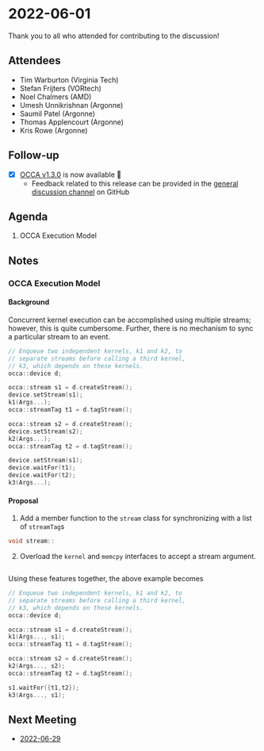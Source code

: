 # 2022-06-01

Thank you to all who attended for contributing to the discussion!

## Attendees

- Tim Warburton (Virginia Tech)
- Stefan Frijters (VORtech)
- Noel Chalmers (AMD)
- Umesh Unnikrishnan (Argonne)
- Saumil Patel (Argonne)
- Thomas Applencourt (Argonne)
- Kris Rowe (Argonne)

## Follow-up

- [x] [OCCA v1.3.0](https://github.com/libocca/occa/releases/tag/v1.3.0) is now available :tada:
   - Feedback related to this release can be provided in the [general discussion channel](https://github.com/libocca/occa/discussions/593) on GitHub

## Agenda

1. OCCA Execution Model  

## Notes

### OCCA Execution Model

#### Background

Concurrent kernel execution can be accomplished using multiple streams; however, this is quite cumbersome. Further, there is no mechanism to sync a particular stream to an event.

```cpp
// Enqueue two independent kernels, k1 and k2, to 
// separate streams before calling a third kernel, 
// k3, which depends on these kernels.
occa::device d;

occa::stream s1 = d.createStream();
device.setStream(s1);
k1(Args...);
occa::streamTag t1 = d.tagStream();

occa::stream s2 = d.createStream();
device.setStream(s2);
k2(Args...);
occa::streamTag t2 = d.tagStream();

device.setStream(s1);
device.waitFor(t1);
device.waitFor(t2);
k3(Args...);
```

#### Proposal

1. Add a member function to the `stream` class for synchronizing with a list of `streamTag`s
```cpp
void stream::
```

2. Overload the `kernel` and `memcpy` interfaces to accept a stream argument.
```cpp
```
 
 Using these features together, the above example becomes
 ```cpp
// Enqueue two independent kernels, k1 and k2, to 
// separate streams before calling a third kernel, 
// k3, which depends on these kernels.
occa::device d;

occa::stream s1 = d.createStream();
k1(Args..., s1);
occa::streamTag t1 = d.tagStream();

occa::stream s2 = d.createStream();
k2(Args..., s2);
occa::streamTag t2 = d.tagStream();

s1.waitFor({t1,t2});
k3(Args..., s1);
```

## Next Meeting

- [2022-06-29](2022-06-29.md)
